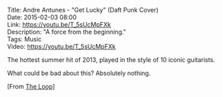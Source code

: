 Title: Andre Antunes - "Get Lucky" (Daft Punk Cover)  
Date: 2015-02-03 08:00  
Link: https://youtu.be/T_5sUcMpFXk  
Description: "A force from the beginning."  
Tags: Music  
Video: https://youtu.be/T_5sUcMpFXk  

The hottest summer hit of 2013, played in the style of 10 iconic guitarists. 

What could be bad about this? Absolutely nothing. 

[From [The Loop][loopinsight]]

[loopinsight]: http://www.loopinsight.com/2015/02/12/daft-punks-get-lucky-played-in-the-style-of-10-epic-guitar-players/ "Source post on The Loop"